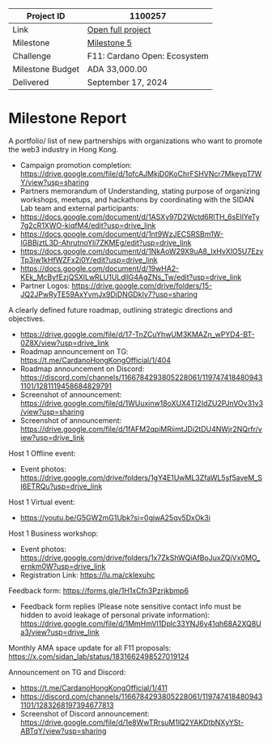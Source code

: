 |Project ID|1100257|
|-----------|-------------|
|Link|[Open full project](https://projectcatalyst.io/funds/11/cardano-open-ecosystem/sidan-or-waffle-hong-kong-cardano-community)|
|Milestone|[Milestone 5](https://milestones.projectcatalyst.io/projects/1100257/milestones/5)|
|Challenge|F11: Cardano Open: Ecosystem|
|Milestone Budget|ADA 33,000.00|
|Delivered|	September 17, 2024|

# Milestone Report

	
A portfolio/ list of new partnerships with organizations who want to promote the web3 industry in Hong Kong.

- Campaign promotion completion: https://drive.google.com/file/d/1ofcAJMkjD0KoChrFSHVNcr7MkeypT7WY/view?usp=sharing
- Partners memorandum of Understanding, stating purpose of organizing workshops, meetups, and hackathons by coordinating with the SIDAN Lab team and external participants:
- https://docs.google.com/document/d/1ASXy97D2Wctd6RlTH_6sEIlYeTy7g2cR1XWO-kiqfM4/edit?usp=drive_link
- https://docs.google.com/document/d/1nt9WzJECSRSBm1W-IGBBjztL3D-AhrutnoYli7ZKMEg/edit?usp=drive_link
- https://docs.google.com/document/d/1NkAoW29X9uA8_IxHvXlO5U7EzvTp3iw1kHfWZFx2i0Y/edit?usp=drive_link
- https://docs.google.com/document/d/19wHA2-KEk_McByfEzjQSXlLwRLU1ULdllG4AgZNs_Tw/edit?usp=drive_link
- Partner Logos: https://drive.google.com/drive/folders/15-JQ2JPwRyTE59AxYvmJx9DjDNGDkIy7?usp=sharing
  
A clearly defined future roadmap, outlining strategic directions and objectives.
- https://drive.google.com/file/d/17-TnZCuYhwUM3KMAZn_wPYD4-BT-0Z8X/view?usp=drive_link
- Roadmap announcement on TG: https://t.me/CardanoHongKongOfficial/1/404
- Roadmap announcement on Discord: https://discord.com/channels/1166784293805228061/1197474184809431101/1281119458684829791
- Screenshot of announcement: https://drive.google.com/file/d/1WUuxinw18oXUX4TI2IdZU2PJnVOv31v3/view?usp=sharing
- Screenshot of announcement: https://drive.google.com/file/d/1fAFM2qpiMRiimtJDi2tDU4NWjr2NQrfr/view?usp=drive_link

Host 1 Offline event:
- Event photos: https://drive.google.com/drive/folders/1gY4E1UwML3ZfaWL5sf5aveM_SI6ETRQu?usp=drive_link

Host 1 Virtual event:
- https://youtu.be/G5GW2mG1Ubk?si=0gjwA25qv5DxOk3i

Host 1 Business workshop:
- Event photos: https://drive.google.com/drive/folders/1x7ZkShWQiAfBoJuxZQjVx0MO_ernkm0W?usp=drive_link
- Registration Link: https://lu.ma/cklexuhc

Feedback form: https://forms.gle/1H1xCfn3Pzrjkbmp6
- Feedback form replies (Please note sensitive contact info must be hidden to avoid leakage of personal private information): https://drive.google.com/file/d/1MmHmVl1Dplc33YNJ6y41qh68A2XQ8Ua3/view?usp=drive_link 

Monthly AMA space update for all F11 proposals: https://x.com/sidan_lab/status/1831662498527019124

Announcement on TG and Discord:
- https://t.me/CardanoHongKongOfficial/1/411
- https://discord.com/channels/1166784293805228061/1197474184809431101/1283268197394677813
- Screenshot of Discord announcement: https://drive.google.com/file/d/1e8WwTRrsuM1lQ2YAKDtbNXyYSt-ABTqY/view?usp=sharing
